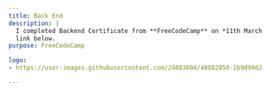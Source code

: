 ```yaml
---
title: Back End
description: |
  I completed Backend Certificate from **FreeCodeCamp** on *11th March 2018*. For aquiring this certificate I had to complete various projects for them, which you can check out from my github or
  link below.
purpose: FreeCodeCamp

logo:
- https://user-images.githubusercontent.com/24803604/40882850-2b9d99d2-66de-11e8-82f3-5fede95a589a.png

---
```

